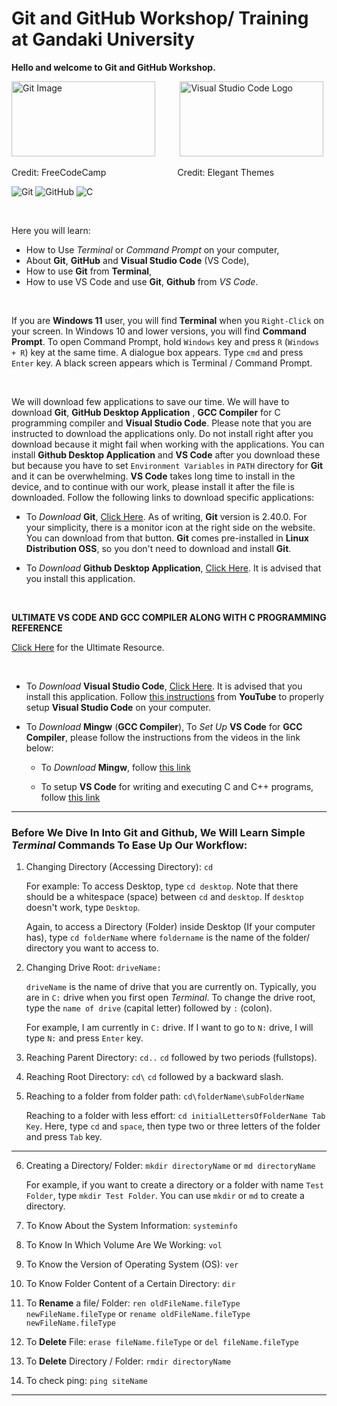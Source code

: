 # Git and GitHub Workshop/ Training at Gandaki University


<b>Hello and welcome to Git and GitHub Workshop. </b>

<img src="https://www.freecodecamp.org/news/content/images/2022/07/git-github.png" height=120 width=230 alt="Git Image">&nbsp; &nbsp; &nbsp; &nbsp;&nbsp; &nbsp;<img src="https://www.elegantthemes.com/blog/wp-content/uploads/2019/01/000-VS-Code.png" height= 120 width = 230 alt= "Visual Studio Code Logo">

Credit: FreeCodeCamp  &nbsp; &nbsp; &nbsp; &nbsp; &nbsp; &nbsp; &nbsp; &nbsp; &nbsp; &nbsp; &nbsp; &nbsp; &nbsp; &nbsp; Credit: Elegant Themes

![Git](https://img.shields.io/badge/git-%23F05033.svg?style=for-the-badge&logo=git&logoColor=white)
![GitHub](https://img.shields.io/badge/github-%23121011.svg?style=for-the-badge&logo=github&logoColor=white)
![C](https://img.shields.io/badge/c-%2300599C.svg?style=for-the-badge&logo=c&logoColor=white)

<br>

Here you will learn:
- How to Use *Terminal* or *Command Prompt* on your computer, 
- About **Git**, **GitHub** and **Visual Studio Code** (VS Code),
- How to use **Git** from **Terminal**,
- How to use VS Code and use **Git**, **Github** from *VS Code*.

<br>

If you are **Windows 11** user, you will find **Terminal** when you `Right-Click` on your screen. In Windows 10 and lower versions, you will find **Command Prompt**. To open Command Prompt, hold `Windows` key and press `R` (`Windows + R`) key at the same time. A dialogue box appears. Type `cmd` and press `Enter` key. A black screen appears which is Terminal / Command Prompt.

<br>

We will download few applications to save our time. We will have to download **Git**, **GitHub Desktop Application** , **GCC Compiler** for C programming compiler and **Visual Studio Code**. Please note that you are instructed to download the applications only. Do not install right after you download because it might fail when working with the applications. You can install **Github Desktop Application** and **VS Code** after you download these but because you have to set `Environment Variables` in `PATH` directory for **Git** and it can be overwhelming. **VS Code** takes long time to install in the device, and to continue with our work, please install it after the file is downloaded.  Follow the following links to download specific applications:


- To *Download* **Git**, [Click Here](https://git-scm.com/downloads). As of writing, **Git** version is 2.40.0. For your simplicity, there is a monitor icon at the right side on the website. You can download from that button. **Git** comes pre-installed in **Linux Distribution OSS**, so you don't need to download and install **Git**.


- To *Download* **Github Desktop Application**, [Click Here](https://desktop.github.com/). It is advised that you install this application.

<br>

<b> ULTIMATE VS CODE AND GCC COMPILER ALONG WITH C PROGRAMMING REFERENCE </b>
   
   [Click Here](https://youtu.be/irqbmMNs2Bo) for the Ultimate Resource.

<br>


- To *Download* **Visual Studio Code**, [Click Here](https://code.visualstudio.com/download). It is advised that you install this application. Follow [this instructions](https://youtube.com/watch?v=JPZsB_6yHVo) from **YouTube** to properly setup **Visual Studio Code** on your computer.


- To *Download* **Mingw** (**GCC Compiler**), To *Set Up* **VS Code** for **GCC Compiler**, please follow the instructions from the videos in the link below:
  

  - To *Download* **Mingw**, follow [this link](https://youtu.be/0HD0pqVtsmw)
  

  - To setup **VS Code** for writing and executing C and C++ programs, follow [this link](https://youtu.be/77v-Poud_io)


---


### Before We Dive In Into Git and Github, We Will Learn Simple *Terminal* Commands To Ease Up Our Workflow:

1. Changing Directory (Accessing Directory): ```cd```

   For example: To access Desktop, type ```cd desktop```. Note that there should be a whitespace (space) between `cd` and `desktop`. If `desktop` doesn't work, type `Desktop`.
   
   Again, to access a Directory (Folder) inside Desktop (If your computer has), type ```cd folderName``` where `foldername` is the name of the folder/ directory you want to access to.

2. Changing Drive Root: ```driveName:```
   
   ```driveName``` is the name of drive that you are currently on. Typically, you are in ```C:``` drive when you first open *Terminal*. To change the drive root, type the `name of drive` (capital letter) followed by `:` (colon).
   
   For example, I am currently in ```C:``` drive. If I want to go to ```N:``` drive, I will type ```N:``` and press `Enter` key.

3. Reaching Parent Directory: ```cd..```
  ```cd``` followed by two periods (fullstops).

4. Reaching Root Directory: ```cd\```
   `cd` followed by a backward slash.
   
5. Reaching to a folder from folder path:  ```cd\folderName\subFolderName```

   Reaching to a folder with less effort: ```cd initialLettersOfFolderName Tab Key```. Here, type `cd` and `space`, then type two or three letters of the folder and press ``Tab`` key.
   
---

6. Creating a Directory/ Folder: ``` mkdir directoryName ``` or ``` md directoryName ```
   
   For example, if you want to create a directory or a folder with name `Test Folder`, type `mkdir Test Folder`. You can use `mkdir` or `md` to create a directory.
   
7. To Know About the System Information: `systeminfo`

8. To Know In Which Volume Are We Working: `vol`

9. To Know the Version of Operating System (OS): `ver`

10. To Know Folder Content of a Certain Directory: `dir`

11. To **Rename** a file/ Folder: `ren oldFileName.fileType newFileName.fileType` or `rename oldFileName.fileType newFileName.fileType`

11. To **Delete** File: `erase fileName.fileType` or `del fileName.fileType`

12. To **Delete** Directory / Folder: `rmdir directoryName`

13. To check ping: `ping siteName`
   

---



